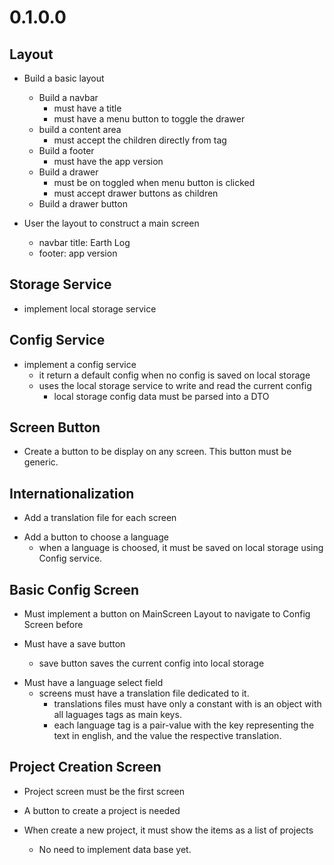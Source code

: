 # 0.1.0.0

## Layout

+ Build a basic layout
    + Build a navbar
        + must have a title
        + must have a menu button to toggle the drawer
    + build a content area
        + must accept the children directly from <Layout /> tag
    + Build a footer
        + must have the app version
    + Build a drawer
        + must be on toggled when menu button is clicked
        + must accept drawer buttons as children
    + Build a drawer button

+ User the layout to construct a main screen
    + navbar title: Earth Log
    + footer: app version

## Storage Service

+ implement local storage service

## Config Service

+ implement a config service
    + it return a default config when no config is saved on local storage
    + uses the local storage service to write and read the current config
        + local storage config data must be parsed into a DTO

## Screen Button

+ Create a button to be display on any screen. This button must be generic.

## Internationalization

+ Add a translation file for each screen
- Add a button to choose a language
    - when a language is choosed, it must be saved on local storage using Config service.

## Basic Config Screen

+ Must implement a button on MainScreen Layout to navigate to Config Screen before

+ Must have a save button
    - save button saves the current config into local storage

- Must have a language select field
    - screens must have a translation file dedicated to it.
        - translations files must have only a constant with is an object with all laguages tags as main keys.
        - each language tag is a pair-value with the key representing the text in english, and the value the respective translation.

## Project Creation Screen

- Project screen must be the first screen

- A button to create a project is needed

- When create a new project, it must show the items as a list of projects
    - No need to implement data base yet.